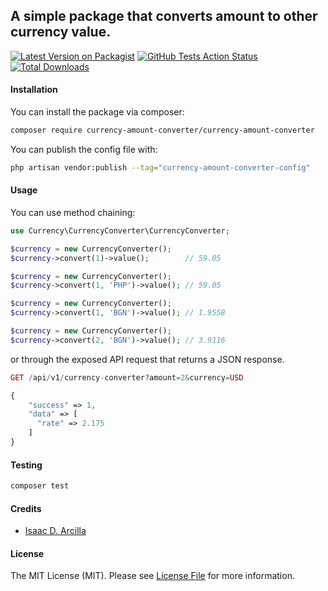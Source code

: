 ## A simple package that converts amount to other currency value.

[![Latest Version on Packagist](https://img.shields.io/packagist/v/currency-amount-converter/currency-amount-converter.svg?style=flat-square)](https://packagist.org/packages/currency-amount-converter/currency-amount-converter)
[![GitHub Tests Action Status](https://img.shields.io/github/actions/workflow/status/isaacdarcilla/currency-amount-converter/run-tests.yml?branch=main&label=tests&style=flat-square)](https://github.com/isaacdarcilla/currency-amount-converter/actions?query=workflow%3Arun-tests+branch%3Amain)
[![Total Downloads](https://img.shields.io/packagist/dt/currency-amount-converter/currency-amount-converter.svg?style=flat-square)](https://packagist.org/packages/currency-amount-converter/currency-amount-converter)

#### Installation

You can install the package via composer:

```bash
composer require currency-amount-converter/currency-amount-converter
```

You can publish the config file with:

```bash
php artisan vendor:publish --tag="currency-amount-converter-config"
```

#### Usage

You can use method chaining:

```php
use Currency\CurrencyConverter\CurrencyConverter;

$currency = new CurrencyConverter();
$currency->convert(1)->value();        // 59.05

$currency = new CurrencyConverter();
$currency->convert(1, 'PHP')->value(); // 59.05

$currency = new CurrencyConverter();
$currency->convert(1, 'BGN')->value(); // 1.9558

$currency = new CurrencyConverter();
$currency->convert(2, 'BGN')->value(); // 3.9116
```

or through the exposed API request that returns a JSON response.

```php
GET /api/v1/currency-converter?amount=2&currency=USD
```

```php
{
    "success" => 1,
    "data" => [
      "rate" => 2.175
    ]
}
```

#### Testing

```bash
composer test
```

#### Credits

- [Isaac D. Arcilla](https://github.com/isaacdarcilla)

#### License

The MIT License (MIT). Please see [License File](LICENSE.md) for more information.
